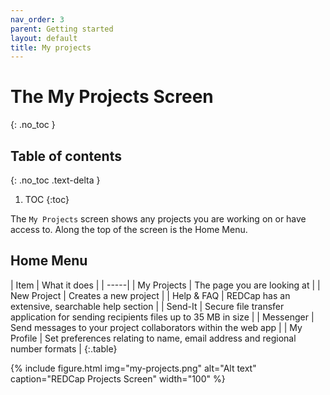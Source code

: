 ```yaml
---
nav_order: 3
parent: Getting started
layout: default
title: My projects
---
```


# The My Projects Screen
{: .no_toc }

## Table of contents
{: .no_toc .text-delta }

1. TOC
{:toc}

The `My Projects` screen shows any projects you are working on or have access to. Along the top of the screen is the Home Menu. 

## Home Menu

| Item | What it does |
| -----|
| My Projects | The page you are looking at |
| New Project | Creates a new project |
| Help & FAQ | REDCap has an extensive, searchable help section |
| Send-It | Secure file transfer application for sending recipients files up to 35 MB in size |
| Messenger | Send messages to your project collaborators within the web app |
| My Profile | Set preferences relating to name, email address and regional number formats |
{:.table}

{% include figure.html img="my-projects.png" alt="Alt text" caption="REDCap Projects Screen" width="100" %}
